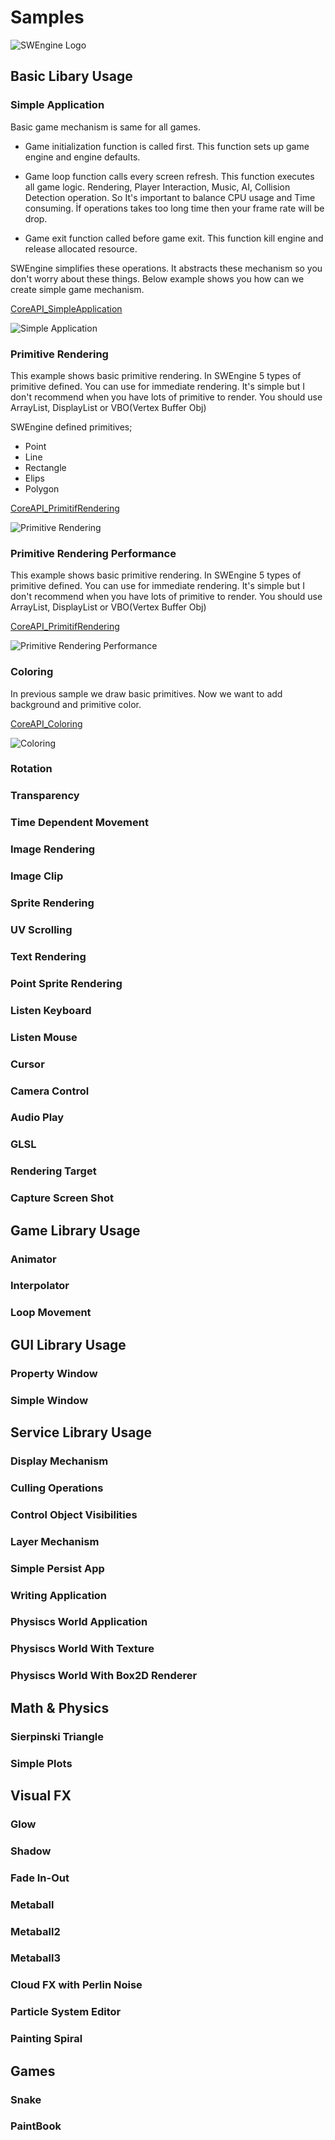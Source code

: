 # Samples

  ![SWEngine Logo](/docs/images/swenginesdk.jpg)

## Basic Libary Usage

### Simple Application
Basic game mechanism is same for all games.

 * Game initialization function is called first. This function sets up game engine and engine defaults.

 * Game loop function calls every screen refresh. This function executes all game logic. Rendering, Player Interaction, Music, AI, Collision Detection operation. So It's important to balance CPU usage and Time consuming. İf operations takes too long time then your frame rate will be drop.
 
 * Game exit function called before game exit. This function kill engine and release allocated resource.

SWEngine simplifies these operations. It abstracts these mechanism so you don't worry about these things. Below example shows you how can we create simple game mechanism.

  [CoreAPI_SimpleApplication](https://github.com/odayibasi/swengine/tree/master/samples/CoreAPI_SimpleApplication)

  ![Simple Application](/docs/images/samples/simpleApplication.jpg)

### Primitive Rendering

This example shows basic primitive rendering. In SWEngine 5 types of primitive defined. You can use for immediate rendering. It's simple but I don't recommend when you have lots of primitive to render. You should use ArrayList, DisplayList or VBO(Vertex Buffer Obj)

SWEngine defined primitives;
* Point
* Line
* Rectangle
* Elips
* Polygon

[CoreAPI_PrimitifRendering](https://github.com/odayibasi/swengine/tree/master/samples/CoreAPI_PrimitifRendering)

![Primitive Rendering](/docs/images/samples/primitiverendering.jpg)

### Primitive Rendering Performance
This example shows basic primitive rendering. In SWEngine 5 types of primitive defined. You can use for immediate rendering. It's simple but I don't recommend when you have lots of primitive to render. You should use ArrayList, DisplayList or VBO(Vertex Buffer Obj)


[CoreAPI_PrimitifRendering](https://github.com/odayibasi/swengine/tree/master/samples/CoreAPI_PrimitivePerformanceTest)

![Primitive Rendering Performance](/docs/images/samples/performancetest.jpg)


### Coloring
In previous sample we draw basic primitives. Now we want to add background and primitive color.

[CoreAPI_Coloring](https://github.com/odayibasi/swengine/tree/master/samples/CoreAPI_Coloring)

![Coloring](/docs/images/samples/coloring.jpg)


### Rotation



### Transparency


### Time Dependent Movement


### Image Rendering


### Image Clip


### Sprite Rendering

### UV Scrolling

### Text Rendering

### Point Sprite Rendering


### Listen Keyboard


### Listen Mouse

### Cursor

### Camera Control

### Audio Play

### GLSL

### Rendering Target

### Capture Screen Shot


## Game Library Usage

### Animator

### Interpolator

### Loop Movement


## GUI Library Usage

### Property Window

### Simple Window

## Service Library Usage

### Display Mechanism

### Culling Operations

### Control Object Visibilities

### Layer Mechanism

### Simple Persist App

### Writing Application

### Physiscs World Application

### Physiscs World With Texture

### Physiscs World With Box2D Renderer 


## Math & Physics

### Sierpinski Triangle

### Simple Plots



## Visual FX

### Glow

### Shadow

### Fade In-Out

### Metaball

### Metaball2

### Metaball3

### Cloud FX with Perlin Noise

### Particle System Editor

### Painting Spiral


## Games

### Snake

### PaintBook
